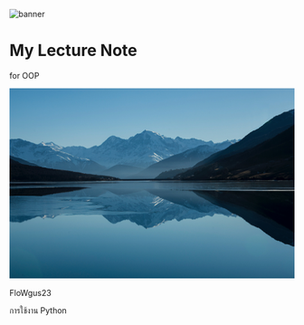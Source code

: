 ![banner](https://picsum.photos/800/250)

# My Lecture Note

for OOP

![download banner](./bg.jpg)

FloWgus23

การใช้งาน Python
